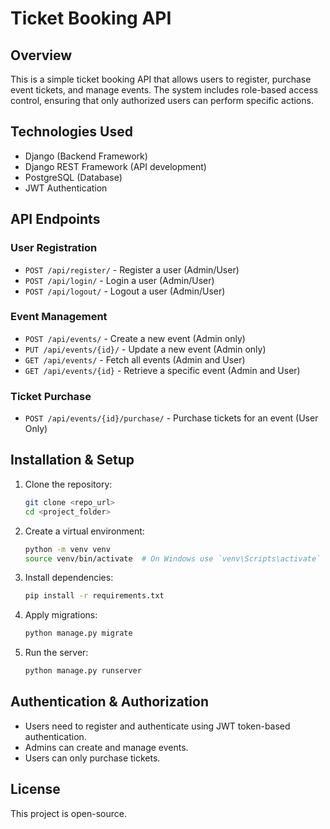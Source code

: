 # Ticket Booking API

## Overview

This is a simple ticket booking API that allows users to register, purchase event tickets, and manage events. The system includes role-based access control, ensuring that only authorized users can perform specific actions.

## Technologies Used

- Django (Backend Framework)
- Django REST Framework (API development)
- PostgreSQL (Database)
- JWT Authentication

## API Endpoints

### User Registration

- `POST /api/register/` - Register a user (Admin/User)
- `POST /api/login/` - Login a user (Admin/User)
- `POST /api/logout/` - Logout a user (Admin/User)

### Event Management

- `POST /api/events/` - Create a new event (Admin only)
- `PUT /api/events/{id}/` - Update a new event (Admin only)
- `GET /api/events/` - Fetch all events (Admin and User)
- `GET /api/events/{id}` - Retrieve a specific event (Admin and User)

### Ticket Purchase

- `POST /api/events/{id}/purchase/` - Purchase tickets for an event (User Only)

## Installation & Setup

1. Clone the repository:
   ```sh
   git clone <repo_url>
   cd <project_folder>
   ```
2. Create a virtual environment:
   ```sh
   python -m venv venv
   source venv/bin/activate  # On Windows use `venv\Scripts\activate`
   ```
3. Install dependencies:
   ```sh
   pip install -r requirements.txt
   ```
4. Apply migrations:
   ```sh
   python manage.py migrate
   ```
5. Run the server:
   ```sh
   python manage.py runserver
   ```

## Authentication & Authorization

- Users need to register and authenticate using JWT token-based authentication.
- Admins can create and manage events.
- Users can only purchase tickets.

## License

This project is open-source.
